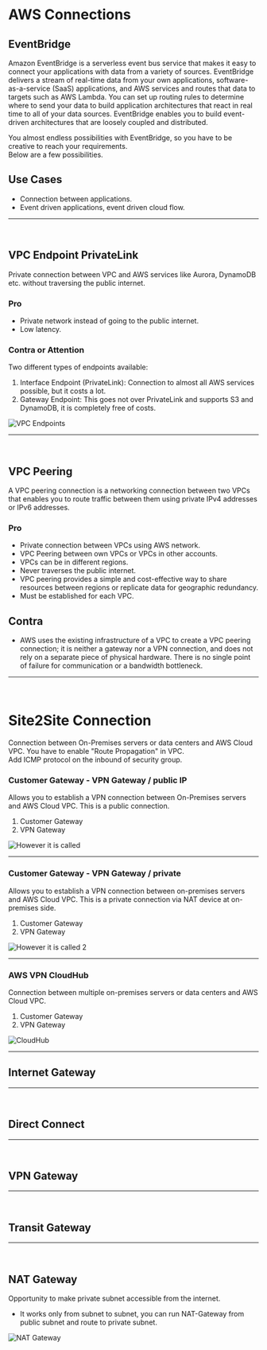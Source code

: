 # AWS Connections

## EventBridge

Amazon EventBridge is a serverless event bus service that makes it easy to connect your applications with data from a variety of sources. EventBridge delivers a stream of real-time data from your own applications, software-as-a-service (SaaS) applications, and AWS services and routes that data to targets such as AWS Lambda. You can set up routing rules to determine where to send your data to build application architectures that react in real time to all of your data sources. EventBridge enables you to build event-driven architectures that are loosely coupled and distributed.

You almost endless possibilities with EventBridge, so you have to be creative to reach your requirements.<br>
Below are a few possibilities. 

## Use Cases
- Connection between applications.
- Event driven applications, event driven cloud flow.

---
<br>

## VPC Endpoint PrivateLink
Private connection between VPC and AWS services like Aurora, DynamoDB etc. without traversing the public internet.

### Pro
- Private network instead of going to the public internet.
- Low latency.

### Contra or Attention
Two different types of endpoints available:
1. Interface Endpoint (PrivateLink): Connection to almost all AWS services possible, but it costs a lot.
2. Gateway Endpoint: This goes not over PrivateLink and supports S3 and DynamoDB, it is completely free of costs.

![VPC Endpoints](./draws/VPC-Endpoints.png)

---
<br>

## VPC Peering
A VPC peering connection is a networking connection between two VPCs that enables you to route traffic between them using private IPv4 addresses or IPv6 addresses.

### Pro
- Private connection between VPCs using AWS network.
- VPC Peering between own VPCs or VPCs in other accounts.
- VPCs can be in different regions.
- Never traverses the public internet.
- VPC peering provides a simple and cost-effective way to share resources between regions or replicate data for geographic redundancy.
- Must be established for each VPC.

## Contra
- AWS uses the existing infrastructure of a VPC to create a VPC peering connection; it is neither a gateway nor a VPN connection, and does not rely on a separate piece of physical hardware. There is no single point of failure for communication or a bandwidth bottleneck.

---
<br>

# Site2Site Connection
Connection between On-Premises servers or data centers and AWS Cloud VPC.
You have to enable "Route Propagation" in VPC.<br>
Add ICMP protocol on the inbound of security group.

### Customer Gateway - VPN Gateway / public IP
Allows you to establish a VPN connection between On-Premises servers and AWS Cloud VPC.
This is a public connection.
1. Customer Gateway
2. VPN Gateway

![However it is called](./draws/CG-VPG.png)

---

### Customer Gateway - VPN Gateway / private
Allows you to establish a VPN connection between on-premises servers and AWS Cloud VPC.
This is a private connection via NAT device at on-premises side.
1. Customer Gateway
2. VPN Gateway

![However it is called 2](./draws/CG-VPG-private.png)

---

### AWS VPN CloudHub
Connection between multiple on-premises servers or data centers and AWS Cloud VPC.
1. Customer Gateway
2. VPN Gateway

![CloudHub](./draws/CloudHub.png)

---

## Internet Gateway

---
<br>

## Direct Connect

---
<br>

## VPN Gateway

---
<br>

## Transit Gateway

---
<br>

## NAT Gateway
Opportunity to make private subnet accessible from the internet.

- It works only from subnet to subnet, you can run NAT-Gateway from public subnet and route to private subnet.

![NAT Gateway](./draws/nat-gateway.png)


